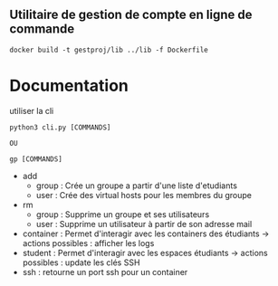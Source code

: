 ## Utilitaire de gestion de compte en ligne de commande

    docker build -t gestproj/lib ../lib -f Dockerfile

# Documentation
utiliser la cli
```shell
python3 cli.py [COMMANDS]

OU

gp [COMMANDS]
```

- add
    - group : Crée un groupe a partir d'une liste d'etudiants
    - user : Crée des virtual hosts pour les membres du groupe
- rm
    - group : Supprime un groupe et ses utilisateurs
    - user : Supprime un utilisateur à partir de son adresse mail
- container : Permet d'interagir avec les containers des étudiants
    -> actions possibles : afficher les logs
- student : Permet d'interagir avec les espaces étudiants
    -> actions possibles : update les clés SSH
- ssh : retourne un port ssh pour un container